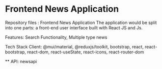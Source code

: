 # Frontend News Application 

Repository files :
Frontend News Application
The application would be split into one parts: a front-end user interface built with React JS and Js.

Features: Search Functionality, Multiple type news

Tech Stack Client:  @mui/material, @reduxjs/toolkit, bootstrap,  react, react-bootstrap, react-dom, react-useState, react-icons, react-router-dom 

** API: newsapi
